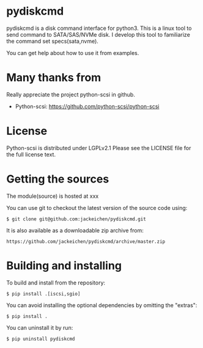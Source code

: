 <!--
SPDX-FileCopyrightText: 2014 The python-scsi Authors

SPDX-License-Identifier: LGPL-2.1-or-later
-->

pydiskcmd
===========
pydiskcmd is a disk command interface for python3. This is a linux tool
to send command to SATA/SAS/NVMe disk. I develop this tool to familiarize
the command set specs(sata,nvme).

You can get help about how to use it from examples.


Many thanks from
=======
Really appreciate the project python-scsi in github.

* Python-scsi: https://github.com/python-scsi/python-scsi


License
=======
Python-scsi is distributed under LGPLv2.1
Please see the LICENSE file for the full license text.


Getting the sources
===================
The module(source) is hosted at xxx

You can use git to checkout the latest version of the source code using:

    $ git clone git@github.com:jackeichen/pydiskcmd.git

It is also available as a downloadable zip archive from:

    https://github.com/jackeichen/pydiskcmd/archive/master.zip


Building and installing
=======================

To build and install from the repository:

    $ pip install .[iscsi,sgio]

You can avoid installing the optional dependencies by omitting the "extras":

    $ pip install .

You can uninstall it by run:

    $ pip uninstall pydiskcmd

